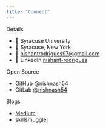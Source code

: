```yaml
---
title: "Connect"
---
```

Details
 - :school: Syracuse University
 - :round_pushpin: Syracuse, New York
 - :email: nishantrodrigues97@gmail.com
 - :briefcase: LinkedIn [nishant-rodrigues](https://www.linkedin.com/public-profile/in/nishant-rodrigues)

Open Source
 - GitHub [@nishnash54](https://github.com/nishnash54)
 - GitLab [@nishnash54](https://gitlab.com/nishnash54)

Blogs
 - [Medium](https://medium.com/@nishantrodrigues97)
 - [skillsmuggler](https://skillsmuggler.wordpress.com/)


